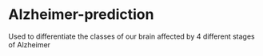 # Alzheimer-prediction
Used to differentiate the classes of our brain affected by 4 different stages of Alzheimer
